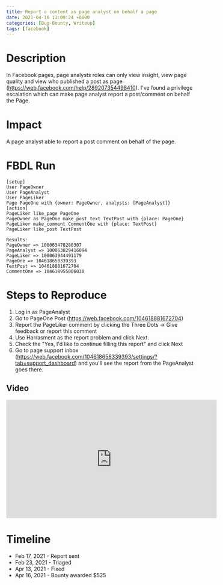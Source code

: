 ```yaml
---
title: Report a content as page analyst on behalf a page
date: 2021-04-16 13:00:24 +0800
categories: [Bug-Bounty, Writeup]
tags: [facebook]
---
```


# Description

In Facebook pages, page analysts roles can only view insight, view page quality and view who published a post as page (https://web.facebook.com/help/289207354498410).
I've found a privilege escalation which can make page analyst report a post/comment on behalf the Page.

# Impact 

A page analyst able to report a post comment on behalf of the page.

# FBDL Run

```
[setup]
User PageOwner
User PageAnalyst
User PageLiker
Page PageOne with {owner: PageOwner, analysts: [PageAnalyst]}
[action]
PageLiker like_page PageOne
PageOwner as PageOne make_post_text TextPost with {place: PageOne}
PageLiker make_comment CommentOne with {place: TextPost}
PageLiker like_post TextPost

Results:
PageOwner => 100063478280307
PageAnalyst => 100063829416094
PageLiker => 100063944491179
PageOne => 104618658339393
TextPost => 104618881672704
CommentOne => 104618955006030
```

# Steps to Reproduce 

1. Log in as PageAnalyst
2. Go to PageOne Post (https://web.facebook.com/104618881672704)
3. Report the PageLiker comment by clicking the Three Dots -> Give feedback or report this comment
4. Use Harrasment as the report problem and click Next.
5. Check the "Yes, I'd like to continue filling this report" and click Next
6. Go to page support inbox (https://web.facebook.com/104618658339393/settings/?tab=support_dashboard) and you'll see the report from the PageAnalyst goes there.

## Video 

<iframe width="560" height="315" src="https://www.youtube.com/embed/aTTMfFlTHXw" title="YouTube video player" frameborder="0" allow="accelerometer; autoplay; clipboard-write; encrypted-media; gyroscope; picture-in-picture" allowfullscreen>
</iframe>


# Timeline

- Feb 17, 2021 - Report sent
- Feb 23, 2021 - Triaged
- Apr 13, 2021 - Fixed
- Apr 16, 2021 - Bounty awarded $525